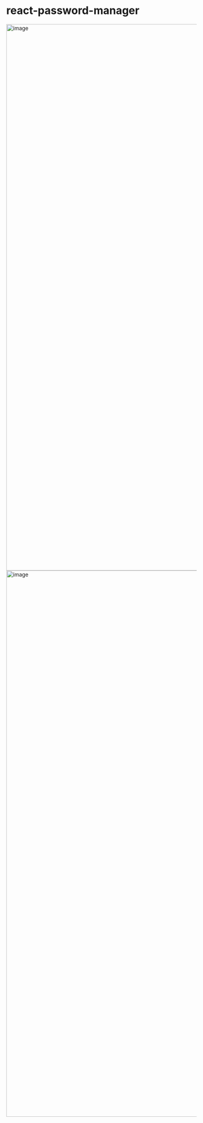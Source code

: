 # react-password-manager

<img width="1440" alt="image" src="https://user-images.githubusercontent.com/80846729/173396778-cc82d10c-ef03-442c-86d8-113daabb5839.png">


<img width="1440" alt="image" src="https://user-images.githubusercontent.com/80846729/173376823-27aa2469-ec97-4f7d-96de-9330b2f71747.png">

